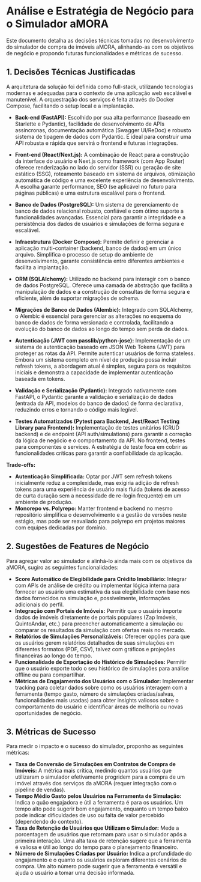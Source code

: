 # Análise e Estratégia de Negócio para o Simulador aMORA

Este documento detalha as decisões técnicas tomadas no desenvolvimento do simulador de compra de imóveis aMORA, alinhando-as com os objetivos de negócio e propondo futuras funcionalidades e métricas de sucesso.

## 1. Decisões Técnicas Justificadas

A arquitetura da solução foi definida como full-stack, utilizando tecnologias modernas e adequadas para o contexto de uma aplicação web escalável e manutenível. A orquestração dos serviços é feita através do Docker Compose, facilitando o setup local e a implantação.

- **Back-end (FastAPI):** Escolhido por sua alta performance (baseado em Starlette e Pydantic), facilidade de desenvolvimento de APIs assíncronas, documentação automática (Swagger UI/ReDoc) e robusto sistema de tipagem de dados com Pydantic. É ideal para construir uma API robusta e rápida que servirá o frontend e futuras integrações.

- **Front-end (React/Next.js):** A combinação de React para a construção da interface do usuário e Next.js como framework (com App Router) oferece renderização no lado do servidor (SSR) ou geração de site estático (SSG), roteamento baseado em sistema de arquivos, otimização automática de código e uma excelente experiência de desenvolvimento. A escolha garante performance, SEO (se aplicável no futuro para páginas públicas) e uma estrutura escalável para o frontend.

- **Banco de Dados (PostgreSQL):** Um sistema de gerenciamento de banco de dados relacional robusto, confiável e com ótimo suporte a funcionalidades avançadas. Essencial para garantir a integridade e a persistência dos dados de usuários e simulações de forma segura e escalável.

- **Infraestrutura (Docker Compose):** Permite definir e gerenciar a aplicação multi-container (backend, banco de dados) em um único arquivo. Simplifica o processo de setup do ambiente de desenvolvimento, garante consistência entre diferentes ambientes e facilita a implantação.

- **ORM (SQLAlchemy):** Utilizado no backend para interagir com o banco de dados PostgreSQL. Oferece uma camada de abstração que facilita a manipulação de dados e a construção de consultas de forma segura e eficiente, além de suportar migrações de schema.

- **Migrações de Banco de Dados (Alembic):** Integrado com SQLAlchemy, o Alembic é essencial para gerenciar as alterações no esquema do banco de dados de forma versionada e controlada, facilitando a evolução do banco de dados ao longo do tempo sem perda de dados.

- **Autenticação (JWT com passlib/python-jose):** Implementação de um sistema de autenticação baseado em JSON Web Tokens (JWT) para proteger as rotas da API. Permite autenticar usuários de forma stateless. Embora um sistema completo em nível de produção possa incluir refresh tokens, a abordagem atual é simples, segura para os requisitos iniciais e demonstra a capacidade de implementar autenticação baseada em tokens.

- **Validação e Serialização (Pydantic):** Integrado nativamente com FastAPI, o Pydantic garante a validação e serialização de dados (entrada da API, modelos do banco de dados) de forma declarativa, reduzindo erros e tornando o código mais legível.

- **Testes Automatizados (Pytest para Backend, Jest/React Testing Library para Frontend):** Implementação de testes unitários (CRUD backend) e de endpoint (API auth/simulations) para garantir a correção da lógica de negócio e o comportamento da API. No frontend, testes para componentes e services. A estratégia de teste foca em cobrir as funcionalidades críticas para garantir a confiabilidade da aplicação.

**Trade-offs:**

- **Autenticação Simplificada:** Optar por JWT sem refresh tokens inicialmente reduz a complexidade, mas exigiria adição de refresh tokens para uma experiência de usuário mais fluida (tokens de acesso de curta duração sem a necessidade de re-login frequente) em um ambiente de produção.
- **Monorepo vs. Polyrepo:** Manter frontend e backend no mesmo repositório simplifica o desenvolvimento e a gestão de versões neste estágio, mas pode ser reavaliado para polyrepo em projetos maiores com equipes dedicadas por domínio.

## 2. Sugestões de Features de Negócio

Para agregar valor ao simulador e alinhá-lo ainda mais com os objetivos da aMORA, sugiro as seguintes funcionalidades:

- **Score Automático de Elegibilidade para Crédito Imobiliário:** Integrar com APIs de análise de crédito ou implementar lógica interna para fornecer ao usuário uma estimativa da sua elegibilidade com base nos dados fornecidos na simulação e, possivelmente, informações adicionais do perfil.
- **Integração com Portais de Imóveis:** Permitir que o usuário importe dados de imóveis diretamente de portais populares (Zap Imóveis, QuintoAndar, etc.) para preencher automaticamente a simulação ou comparar os resultados da simulação com ofertas reais no mercado.
- **Relatórios de Simulações Personalizáveis:** Oferecer opções para que os usuários gerem relatórios detalhados de suas simulações em diferentes formatos (PDF, CSV), talvez com gráficos e projeções financeiras ao longo do tempo.
- **Funcionalidade de Exportação do Histórico de Simulações:** Permitir que o usuário exporte todo o seu histórico de simulações para análise offline ou para compartilhar.
- **Métricas de Engajamento dos Usuários com o Simulador:** Implementar tracking para coletar dados sobre como os usuários interagem com a ferramenta (tempo gasto, número de simulações criadas/salvas, funcionalidades mais usadas) para obter insights valiosos sobre o comportamento do usuário e identificar áreas de melhoria ou novas oportunidades de negócio.

## 3. Métricas de Sucesso

Para medir o impacto e o sucesso do simulador, proponho as seguintes métricas:

- **Taxa de Conversão de Simulações em Contratos de Compra de Imóveis:** A métrica mais crítica, medindo quantos usuários que utilizaram o simulador efetivamente progridem para a compra de um imóvel através dos serviços da aMORA (requer integração com o pipeline de vendas).
- **Tempo Médio Gasto pelos Usuários na Ferramenta de Simulação:** Indica o quão engajadora e útil a ferramenta é para os usuários. Um tempo alto pode sugerir bom engajamento, enquanto um tempo baixo pode indicar dificuldades de uso ou falta de valor percebido (dependendo do contexto).
- **Taxa de Retenção de Usuários que Utilizam o Simulador:** Mede a porcentagem de usuários que retornam para usar o simulador após a primeira interação. Uma alta taxa de retenção sugere que a ferramenta é valiosa e útil ao longo do tempo para o planejamento financeiro.
- **Número de Simulações Criadas por Usuário:** Indica a profundidade do engajamento e o quanto os usuários exploram diferentes cenários de compra. Um alto número pode sugerir que a ferramenta é versátil e ajuda o usuário a tomar uma decisão informada.
